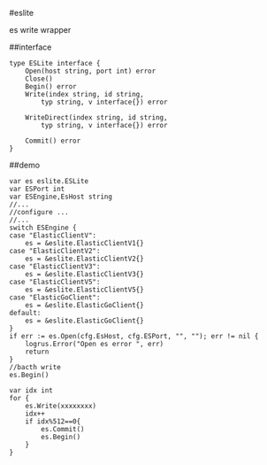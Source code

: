 #eslite

es write wrapper

##interface

	type ESLite interface {
		Open(host string, port int) error
		Close()
		Begin() error
		Write(index string, id string,
			typ string, v interface{}) error
	
		WriteDirect(index string, id string,
			typ string, v interface{}) error
	
		Commit() error
	}

##demo

	var es eslite.ESLite
	var ESPort int
	var ESEngine,EsHost string
	//...
	//configure ...
	//...
	switch ESEngine {
	case "ElasticClientV":
		es = &eslite.ElasticClientV1{}
	case "ElasticClientV2":
		es = &eslite.ElasticClientV2{}
	case "ElasticClientV3":
		es = &eslite.ElasticClientV3{}
	case "ElasticClientV5":
		es = &eslite.ElasticClientV5{}
	case "ElasticGoClient":
		es = &eslite.ElasticGoClient{}
	default:
		es = &eslite.ElasticGoClient{}
	}
	if err := es.Open(cfg.EsHost, cfg.ESPort, "", ""); err != nil {
		logrus.Error("Open es error ", err)
		return
	}
	//bacth write
	es.Begin()

	var idx int
	for {
		es.Write(xxxxxxxx)
		idx++
		if idx%512==0{
			es.Commit()
			es.Begin()
		}
	}
